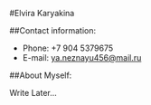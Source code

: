 #Elvira Karyakina

##Contact information:

* Phone: +7 904 5379675
* E-mail: ya.neznayu456@mail.ru

##About Myself:

Write Later...
